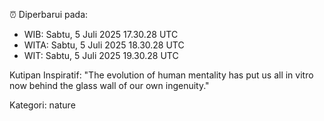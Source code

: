 ⏰ Diperbarui pada:
- WIB: Sabtu, 5 Juli 2025 17.30.28 UTC
- WITA: Sabtu, 5 Juli 2025 18.30.28 UTC
- WIT: Sabtu, 5 Juli 2025 19.30.28 UTC

Kutipan Inspiratif:
"The evolution of human mentality has put us all in vitro now behind the glass wall of our own ingenuity."


Kategori: nature

